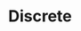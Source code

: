 ---
title: "Discrete"

categories: ['']

tags: ['Discrete']

arwords: 'متقطع'

arexps: []

enwords: ['Discrete']

enexps: []

arlexicons: 'ق'

enlexicons: 'D'

authors: ['Ruqayya Roshdy']

translators: ['']

citations: 'تطبيقات الذكاء الاصطناعي في خدمة اللغة العربية'

sources: 'مركز الملك عبدالله بن عبدالعزيز الدولي لخدمة اللغة العربية'

word: "true"

slug: ""
---